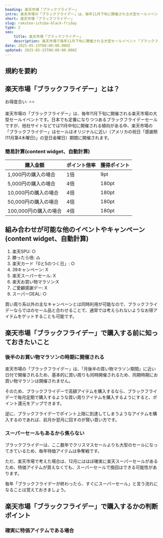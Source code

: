 ```yaml
---
heading: 楽天市場「ブラックフライデー」
intro: 楽天市場の「ブラックフライデー」は、毎年11月下旬に開催される大型セールイベントです。
short: 楽天市場「ブラックフライデー」
slug: rakuten-ichiba-black-friday
type: 2
seo:
    title: 楽天市場「ブラックフライデー」
    description: 楽天市場で毎年11月下旬に開催される大型セールイベント「ブラックフライデー」について解説。開催時期やセール内容、お得度合い、他のキャンペーンとの違いなど。
date: 2025-05-15T00:00:00.000Z
updated: 2025-05-15T00:00:00.000Z
---
```


## 規約を要約

## 楽天市場「ブラックフライデー」とは？

お得度合い: ⭐️⭐️

楽天市場の「ブラックフライデー」は、毎年11月下旬に開催される楽天市場の大型セールイベントです。日本でも定番になりつつあるブラックフライデーセールですが、他社サイトなどでは11月中旬に開催される傾向がある中、楽天市場の「ブラックフライデー」はセールはオリジナルに近い（アメリカの祝日「感謝祭(11月第4木曜日)」の翌日金曜日）期間に開催されます。

### 簡易計算(content widget、自動計算)

|購入金額|ポイント倍率|獲得ポイント|
|---|---|---|
1,000円の購入の場合|1倍|9pt|
5,000円の購入の場合|4倍|180pt|
10,000円の購入の場合|4倍|180pt|
50,000円の購入の場合|4倍|180pt|
100,000円の購入の場合|4倍|180pt|

## 組み合わせが可能な他のイベントやキャンペーン(content widget、自動計算)

1. 楽天SPU: ○
2. 勝ったら倍: △
3. 楽天カード「0と5のつく日」: ○
4. 39キャンペーン: X
5. 楽天スーパーセール: X
6. 楽天お買い物マラソン:X
7. ご愛顧感謝デー: X
8. スーパーDEAL: ○

買い周り系以外の主なキャンペーンとは同時利用が可能なので、ブラックフライデーならではのセール品と合わせることで、通常では考えられないようなお得アイテムをゲットすることも可能です。

## 楽天市場「ブラックフライデー」で購入する前に知っておきたいこと

### 後半のお買い物マラソンの時期に開催される

楽天市場の「ブラックフライデー」は、「月後半の買い物マラソン期間」に近い日付で開催されるため、基本的に買い周りも同時開催されるため、同期時期にお買い物マラソンは開催されません。

そのため、ブラックフライデーで高額アイテムを購入するなら、ブラックフライデーで毎月定期で購入するような買い周りアイテムを購入するようにすると、ポイント還元をアップできます。

逆に、ブラックフライデーでポイント上限に到達してしまうようなアイテムを購入するのであれば、前月か翌月に回すのが賢い買い方です。

### スーパーセールもあるから焦らない

ブラックフライデーは、ここ数年でクリスマスセールよりも大型のセールになってきているため、毎年特価アイテムは争奪戦です。

ただ、楽天市場で考えた場合は、12月にはほぼ確実に楽天スーパーセールがあるため、特価アイテムが買えなくても、スーパーセールで挽回はできる可能性があります。

毎年「ブラックフライデーが終わったら、すぐにスーパーセール」と言う流れになることは覚えておきましょう。

## 楽天市場「ブラックフライデー」で購入するかの判断ポイント

### 確実に特価アイテムである場合


